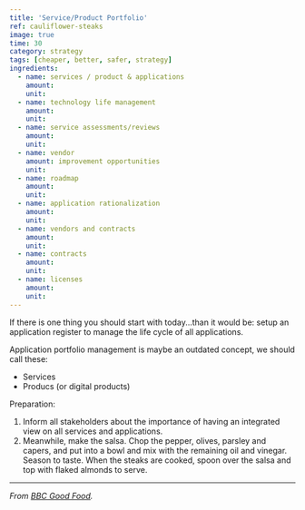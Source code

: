 ```yaml
---
title: 'Service/Product Portfolio'
ref: cauliflower-steaks
image: true
time: 30
category: strategy
tags: [cheaper, better, safer, strategy]
ingredients:
  - name: services / product & applications
    amount: 
    unit: 
  - name: technology life management
    amount: 
    unit: 
  - name: service assessments/reviews
    amount: 
    unit: 
  - name: vendor
    amount: improvement opportunities
    unit:
  - name: roadmap
    amount: 
    unit:
  - name: application rationalization
    amount: 
    unit: 
  - name: vendors and contracts
    amount: 
    unit: 
  - name: contracts
    amount: 
    unit: 
  - name: licenses
    amount: 
    unit: 
---
```


If there is one thing you should start with today...than it would be: setup an application register to manage the life cycle of all applications. 

Application portfolio management is maybe an outdated concept, we should call these:
- Services
- Producs (or digital products)

Preparation:
1. Inform all stakeholders about the importance of having an integrated view on all services and applications. 
2. Meanwhile, make the salsa. Chop the pepper, olives, parsley and capers, and put into a bowl and mix with the remaining oil and vinegar. Season to taste. When the steaks are cooked, spoon over the salsa and top with flaked almonds to serve.

---

_From [BBC Good Food](https://www.bbcgoodfood.com/recipes/cauliflower-steaks-roasted-red-pepper-olive-salsa)._
